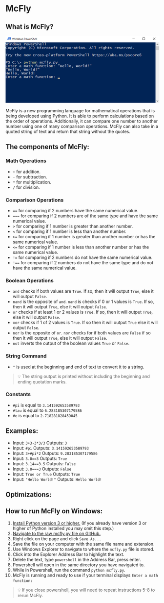 # McFly

## What is McFly?

![McFly running in Windows Powershell](.github/mcfly.gif)

McFly is a new programming language for mathematical operations that is being developed using Python. It is able to perform calculations based on the order of operations. Additionally, it can compare one number to another number using one of many comparison operations. McFly can also take in a quoted string of text and return that string without the quotes.

## The components of McFly:

### Math Operations 
  
- `+` for addition.
- `-` for subtraction.
- `*` for multiplication.
- `/` for division.
  

### Comparison Operations 
  
- `==` for comparing if 2 numbers have the same numerical value.
- `===` for comparing if 2 numbers are of the same type and have the same numerical value.
- `>` for comparing if 1 number is greater than another number.
- `<` for comparing if 1 number is less than another number.
- `>=` for comparing if 1 number is greater than another number or has the same numerical value.
- `<=` for comparing if 1 number is less than another number or has the same numerical value.
- `!=` for comparing if 2 numbers do not have the same numerical value.
- `!==` for comparing if 2 numbers do not have the same type and do not have the same numerical value.


### Boolean Operations
  
- `and` checks if both values are `True`. If so, then it will output `True`, else it will output `False`.
- `nand` is the opposite of `and`. `nand` is checks if 0 or 1 values is `True`. If so, then it will output `True`, else it will output `False`.
- `or` checks if at least 1 or 2 values is `True`. If so, then it will output `True`, else it will output `False`.
- `xor` checks if 1 of 2 values is `True`. If so then it will output `True` else it will output `False`.
- `nor` is the opposite of `or`. `nor` checks for if both values are `False` if so then it will output `True`, else it will output `False`.
- `not` inverts the output of the boolean values `True` or `False`.
  
  
### String Command
- `"` is used at the beginning and end of text to convert it to a string. 
>💡 The string output is printed without including the beginning and ending quotation marks. 

### Constants
  
- `#pi` is equal to `3.141592653589793`
- `#tau` is equal to `6.283185307179586`
- `#e` is equal to `2.718281828459045`

## Examples:
- Input: `3+3-3*3/3` Outputs: `3`
- Input: `#pi` Outputs: `3.141592653589793` 
- Input: `3+#pi*2` Outputs: `9.283185307179586`
- Input: `3.0==3` Outputs: `True`
- Input: `3.14==3.5` Outputs: `False`
- Input: `3.0===3` Outputs: `False`
- Input: `True or True` Outputs: `True`
- Input: `"Hello World!"` Outputs: `Hello World!`
  
## Optimizations:  

## How to run McFly on Windows:

1. [Install Python version 3 or higher.](https://www.python.org/downloads/) (If you already have version 3 or higher of Python installed you may omit this step.)
1. [Navigate to the raw mcfly.py file on GitHub.]("https://raw.githubusercontent.com/SeaFilmz/McFly/DevCode/mcfly.py")
1. Right click on the page and click `Save As...`
1. Save the file on your computer with the same file name and extension.
1. Use Windows Explorer to navigate to where the `mcfly.py` file is stored.
1. Click into the Explorer Address Bar to highlight the text.
1. Delete the text, type `powershell` in the Address Bar, press enter.
1. Powershell will open in the same directory you have navigated to.
1. While in Powershell, run the command `python mcfly.py`. 
1. McFly is running and ready to use if your terminal displays `Enter a math function:`

>💡 If you close powershell, you will need to repeat instructions 5-8 to rerun McFly.
 
